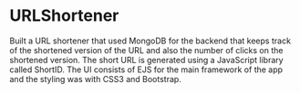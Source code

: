 # URLShortener
Built a URL shortener that used MongoDB for the backend that keeps track of the shortened version of the URL and also the number of clicks on the shortened version. 
The short URL is generated using a JavaScript library called ShortID. 
The UI consists of EJS for the main framework of the app and the styling was with CSS3 and Bootstrap.

